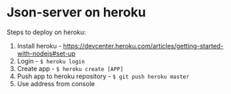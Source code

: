 # Json-server on heroku

Steps to deploy on heroku:
1. Install heroku - https://devcenter.heroku.com/articles/getting-started-with-nodejs#set-up
2. Login - `$ heroku login`
3. Create app - `$ heroku create [APP]`
4. Push app to heroku repository - `$ git push heroku master`
5. Use address from console
